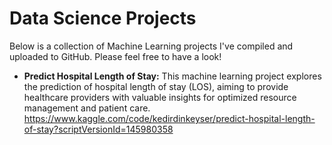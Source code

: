 # Data Science Projects


Below is a collection of Machine Learning projects I've compiled and uploaded to GitHub. Please feel free to have a look!

* **Predict Hospital Length of Stay:** This machine learning project explores the prediction of hospital length of stay (LOS), aiming to provide healthcare providers with valuable insights for optimized resource management and patient care. 
https://www.kaggle.com/code/kedirdinkeyser/predict-hospital-length-of-stay?scriptVersionId=145980358
